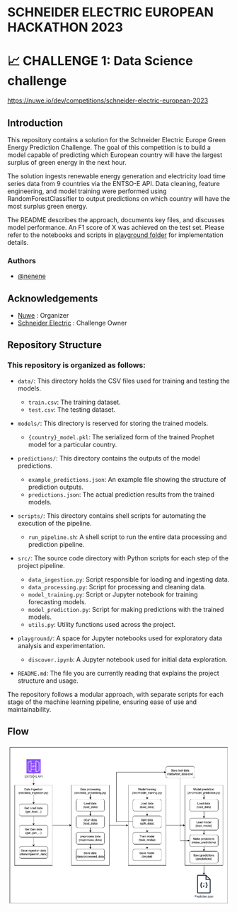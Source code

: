 # SCHNEIDER ELECTRIC EUROPEAN HACKATHON 2023

# 📈 CHALLENGE 1: Data Science challenge

https://nuwe.io/dev/competitions/schneider-electric-european-2023


## Introduction

This repository contains a solution for the Schneider Electric Europe Green Energy Prediction Challenge. The goal of this competition is to build a model capable of predicting which European country will have the largest surplus of green energy in the next hour.

The solution ingests renewable energy generation and electricity load time series data from 9 countries via the ENTSO-E API. Data cleaning, feature engineering, and model training were performed using RandomForestClassifier to output predictions on which country will have the most surplus green energy.

The README describes the approach, documents key files, and discusses model performance. An F1 score of X was achieved on the test set. Please refer to the notebooks and scripts in [playground folder](https://github.com/nenene1812/nuwe-data-science-challenge/tree/main/playground) for implementation details.

### Authors

- [@nenene](https://github.com/nenene1812)

## Acknowledgements

- [Nuwe](https://nuwe.io/) : Organizer 
- [Schneider Electric](https://www.se.com/ww/en/) : Challenge Owner

## Repository Structure

### This repository is organized as follows:

- `data/`: This directory holds the CSV files used for training and testing the models.
  - `train.csv`: The training dataset.
  - `test.csv`: The testing dataset.

- `models/`: This directory is reserved for storing the trained models.
  - `{country}_model.pkl`: The serialized form of the trained Prophet model for a particular country.

- `predictions/`: This directory contains the outputs of the model predictions.
  - `example_predictions.json`: An example file showing the structure of prediction outputs.
  - `predictions.json`: The actual prediction results from the trained models.

- `scripts/`: This directory contains shell scripts for automating the execution of the pipeline.
  - `run_pipeline.sh`: A shell script to run the entire data processing and prediction pipeline.

- `src/`: The source code directory with Python scripts for each step of the project pipeline.
  - `data_ingestion.py`: Script responsible for loading and ingesting data.
  - `data_processing.py`: Script for processing and cleaning data.
  - `model_training.py`: Script or Jupyter notebook for training forecasting models.
  - `model_prediction.py`: Script for making predictions with the trained models.
  - `utils.py`: Utility functions used across the project.

- `playground/`: A space for Jupyter notebooks used for exploratory data analysis and experimentation.
  - `discover.ipynb`: A Jupyter notebook used for initial data exploration.

- `README.md`: The file you are currently reading that explains the project structure and usage.

The repository follows a modular approach, with separate scripts for each stage of the machine learning pipeline, ensuring ease of use and maintainability.


## Flow 
![Project flow](https://github.com/nenene1812/nuwe-data-science-challenge/blob/main/EcoForecast_Flow.png)
